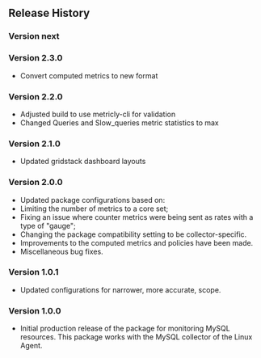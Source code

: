## Release History

### Version next

### Version 2.3.0

* Convert computed metrics to new format

### Version 2.2.0

* Adjusted build to use metricly-cli for validation
* Changed Queries and Slow_queries metric statistics to max

### Version 2.1.0

* Updated gridstack dashboard layouts

### Version 2.0.0

* Updated package configurations based on:
* Limiting the number of metrics to a core set;
* Fixing an issue where counter metrics were being sent as rates with a type of "gauge";
* Changing the package compatibility setting to be collector-specific.
* Improvements to the computed metrics and policies have been made.
* Miscellaneous bug fixes.

### Version 1.0.1

* Updated configurations for narrower, more accurate, scope.

### Version 1.0.0

* Initial production release of the package for monitoring MySQL resources.  This package works with the MySQL collector of the Linux Agent.